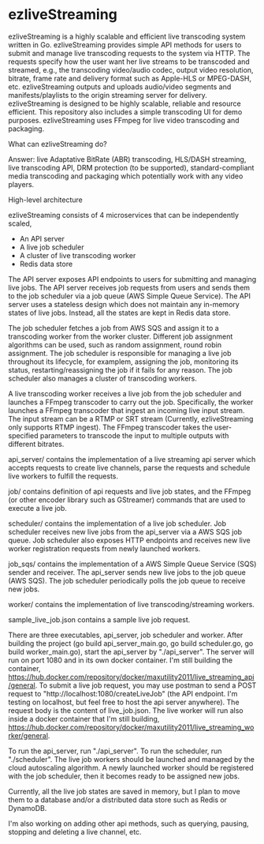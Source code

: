 # ezliveStreaming
ezliveStreaming is a highly scalable and efficient live transcoding system written in Go. ezliveStreaming provides simple API methods for users to submit and manage live transcoding requests to the system via HTTP. The requests specify how the user want her live streams to be transcoded and streamed, e.g., the transcoding video/audio codec, output video resolution, bitrate, frame rate and delivery format such as Apple-HLS or MPEG-DASH, etc. ezliveStreaming outputs and uploads audio/video segments and manifests/playlists to the origin streaming server for delivery. ezliveStreaming is designed to be highly scalable, reliable and resource efficient. This repository also includes a simple transcoding UI for demo purposes. ezliveStreaming uses FFmpeg for live video transcoding and packaging.

What can ezliveStreaming do?

Answer: live Adaptative BitRate (ABR) transcoding, HLS/DASH streaming, live transcoding API, DRM protection (to be supported), standard-compliant media transcoding and packaging which potentially work with any video players.

High-level architecture

ezliveStreaming consists of 4 microservices that can be independently scaled,
- An API server
- A live job scheduler
- A cluster of live transcoding worker
- Redis data store

The API server exposes API endpoints to users for submitting and managing live jobs. The API server receives job requests from users and sends them to the job scheduler via a job queue (AWS Simple Queue Service). The API server uses a stateless design which does not maintain any in-memory states of live jobs. Instead, all the states are kept in Redis data store.

The job scheduler fetches a job from AWS SQS and assign it to a transcoding worker from the worker cluster. Different job assignment algorithms can be used, such as random assignment, round robin assignment. The job scheduler is responsible for managing a live job throughout its lifecycle, for examplem, assigning the job, monitoring its status, restarting/reassigning the job if it fails for any reason. The job scheduler also manages a cluster of transcoding workers.

A live transcoding worker receives a live job from the job scheduler and launches a FFmpeg transcoder to carry out the job. Specifically, the worker launches a FFmpeg transcoder that ingest an incoming live input stream. The input stream can be a RTMP or SRT stream (Currently, ezliveStreaming only supports RTMP ingest). The FFmpeg transcoder takes the user-specified parameters to transcode the input to multiple outputs with different bitrates. 

api_server/ contains the implementation of a live streaming api server which accepts requests to create live channels, parse the requests and schedule live workers to fulfill the requests.

job/ contains definition of api requests and live job states, and the FFmpeg (or other encoder library such as GStreamer) commands that are used to execute a live job.

scheduler/ contains the implementation of a live job scheduler. Job scheduler receives new live jobs from the api_server via a AWS SQS job queue. Job scheduler also exposes HTTP endpoints and receives new live worker registration requests from newly launched workers.

job_sqs/ contains the implementation of a AWS Simple Queue Service (SQS) sender and receiver. The api_server sends new live jobs to the job queue (AWS SQS). The job scheduler periodically polls the job queue to receive new jobs.

worker/ contains the implementation of live transcoding/streaming workers.

sample_live_job.json contains a sample live job request.

There are three executables, api_server, job scheduler and worker. After building the project (go build api_server_main.go, go build scheduler.go, go build worker_main.go), start the api_server by "./api_server". The server will run on port 1080 and in its own docker container. I'm still building the container, https://hub.docker.com/repository/docker/maxutility2011/live_streaming_api/general. To submit a live job request, you may use postman to send a POST request to "http://localhost:1080/createLiveJob" (the API endpoint. I'm testing on localhost, but feel free to host the api server anywhere). The request body is the content of live_job.json. The live worker will run also inside a docker container that I'm still building, https://hub.docker.com/repository/docker/maxutility2011/live_streaming_worker/general. 

To run the api_server, run "./api_server". To run the scheduler, run "./scheduler". The live job workers should be launched and managed by the cloud autoscaling algorithm. A newly launched worker should be registered with the job scheduler, then it becomes ready to be assigned new jobs.

Currently, all the live job states are saved in memory, but I plan to move them to a database and/or a distributed data store such as Redis or DynamoDB.

I'm also working on adding other api methods, such as querying, pausing, stopping and deleting a live channel, etc.
